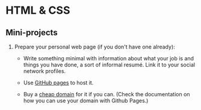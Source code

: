 HTML & CSS
==========

Mini-projects
-------------

1. Prepare your personal web page (if you don't have one already):

   * Write something minimal with information about what your job is and things you have done, a sort of informal resumé. Link it to your social network profiles.

   * Use [GitHub pages](https://pages.github.com/) to host it. 
   
   * Buy a [cheap domain](https://namecheap.com/) for it if you can. (Check the documentation on how you can use your domain with Github Pages.)

